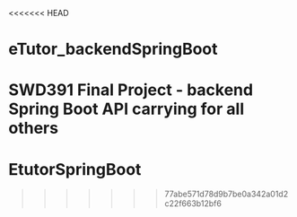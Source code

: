 <<<<<<< HEAD
# eTutor_backendSpringBoot

SWD391 Final Project - backend Spring Boot API carrying for all others
=======
# EtutorSpringBoot
>>>>>>> 77abe571d78d9b7be0a342a01d2c22f663b12bf6
